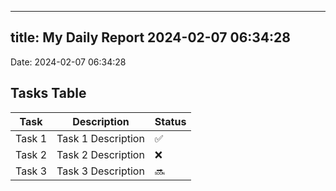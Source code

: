 
---
title: My Daily Report 2024-02-07 06:34:28
---

Date: 2024-02-07 06:34:28

## Tasks Table

| Task | Description | Status |
|------|-------------|--------|
| Task 1 | Task 1 Description | ✅ |
| Task 2 | Task 2 Description | ❌ |
| Task 3 | Task 3 Description | 🔜 |
